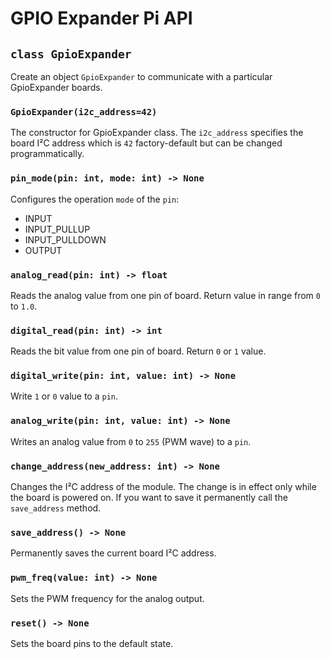 # GPIO Expander Pi API

## `class GpioExpander`

Create an object `GpioExpander` to communicate with a particular GpioExpander boards.

### `GpioExpander(i2c_address=42)`

The constructor for GpioExpander class. The `i2c_address` specifies the board
I²C address which is `42` factory-default but can be changed programmatically.

### `pin_mode(pin: int, mode: int) -> None`

Configures the operation `mode` of the `pin`:

- INPUT
- INPUT_PULLUP
- INPUT_PULLDOWN
- OUTPUT

### `analog_read(pin: int) -> float`

Reads the analog value from one pin of board. Return value in range from `0` to `1.0`.

### `digital_read(pin: int) -> int`

Reads the bit value from one pin of board. Return `0` or `1` value.

### `digital_write(pin: int, value: int) -> None`

Write `1` or `0` value to a `pin`.

### `analog_write(pin: int, value: int) -> None`

Writes an analog value from `0` to `255` (PWM wave) to a `pin`.

### `change_address(new_address: int) -> None`

Changes the I²C address of the module. The change is in effect only while the
board is powered on. If you want to save it permanently call the `save_address`
method.

### `save_address() -> None`

Permanently saves the current board I²C address.

### `pwm_freq(value: int) -> None`

Sets the PWM frequency for the analog output.

### `reset() -> None`

Sets the board pins to the default state.
